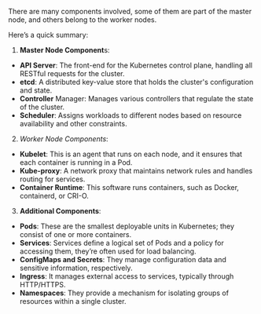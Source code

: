 There are many components involved, some of them are part of the master node, and others belong to the worker nodes.

Here’s a quick summary:

1. **Master Node Component**s:
- **API Server**: The front-end for the Kubernetes control plane, handling all RESTful requests for the cluster.
- **etcd**: A distributed key-value store that holds the cluster's configuration and state.
- **Controller** Manager: Manages various controllers that regulate the state of the cluster.
- **Scheduler**: Assigns workloads to different nodes based on resource availability and other constraints.
2. *Worker Node Components*:
- **Kubelet**: This is an agent that runs on each node, and it ensures that each container is running in a Pod.
- **Kube-proxy**: A network proxy that maintains network rules and handles routing for services.
- **Container Runtime**: This software runs containers, such as Docker, containerd, or CRI-O.
3. **Additional Components**:
- **Pods**: These are the smallest deployable units in Kubernetes; they consist of one or more containers.
- **Services**: Services define a logical set of Pods and a policy for accessing them, they’re often used for load balancing.
- **ConfigMaps and Secrets**: They manage configuration data and sensitive information, respectively.
- **Ingress**: It manages external access to services, typically through HTTP/HTTPS.
- **Namespaces**: They provide a mechanism for isolating groups of resources within a single cluster.